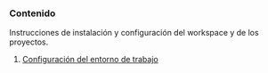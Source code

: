 ### Contenido
Instrucciones de instalación y configuración del workspace y de los proyectos.
1. [Configuración del entorno de trabajo](instalacion-configuracion-VSCode.md)